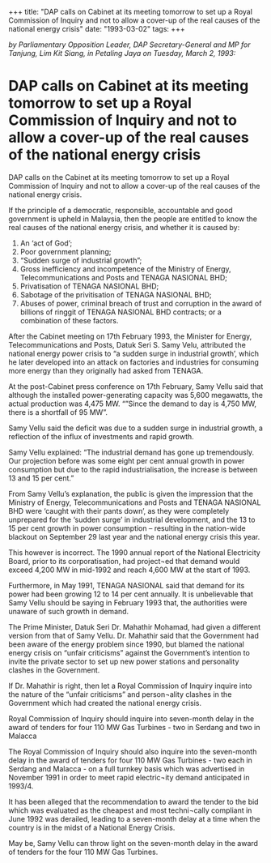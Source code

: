 +++ 
title: "DAP calls on Cabinet at its meeting tomorrow to set up a Royal Commission of Inquiry and not to allow a cover-up of the real causes of the national energy crisis"
date: "1993-03-02"
tags:
+++

_by Parliamentary Opposition Leader, DAP Secretary-General and MP for Tanjung, Lim Kit Siang, in Petaling Jaya on Tuesday, March 2, 1993:_

# DAP calls on Cabinet at its meeting tomorrow to set up a Royal Commission of Inquiry and not to allow a cover-up of the real causes of the national energy crisis

DAP calls on the Cabinet at its meeting tomorrow to set up a Royal Commission of Inquiry and not to allow a cover-up of the real causes of the national energy crisis.</u>

If the principle of a democratic, responsible, accountable and good government is upheld in Malaysia, then the people are entitled to know the real causes of the national energy crisis, and whether it is caused by:

1.	An ‘act of God’;
2.	Poor government planning;
3.	“Sudden surge of industrial growth”;
4.	Gross inefficiency and incompetence of the Ministry of Energy, Telecommunications and Posts and TENAGA NASIONAL BHD;
5.	Privatisation of TENAGA NASIONAL BHD;
6.	Sabotage of the privitisation of TENAGA NASIONAL BHD;
7.	Abuses of power, criminal breach of trust and corruption in the award of billions of ringgit of TENAGA NASIONAL BHD contracts; or a combination of these factors.

After the Cabinet meeting on 17th February 1993, the Minister for Energy, Telecommunications and Posts, Datuk Seri S. Samy Velu, attributed the national energy power crisis to “a sudden surge in industrial growth’, which he later developed into an attack on factories and industries for consuming more energy than they originally had asked from TENAGA.

At the post-Cabinet press conference on 17th February, Samy Vellu said that although the installed power-generating capacity was 5,600 megawatts, the actual production was 4,475 MW. “”Since the demand to day is 4,750 MW, there is a shortfall of 95 MW”.
 
Samy Vellu said the deficit was due to a sudden surge in industrial growth, a reflection of the influx of investments and rapid growth.

Samy Vellu explained: “The industrial demand has gone up tremendously. Our projection before was some eight per cent annual growth in power consumption but due to the rapid industrialisation, the increase is between 13 and 15 per cent.”

From Samy Vellu’s explanation, the public is given the impression that the Ministry of Energy, Telecommunications and Posts and TENAGA NASIONAL BHD were ‘caught with their pants down’, as they were completely unprepared for the ‘sudden surge’ in industrial development, and the 13 to 15 per cent growth in power consumption – resulting in the nation-wide blackout on September 29 last year and the national energy crisis this year.

This however is incorrect. The 1990 annual report of the National Electricity Board, prior to its corporatisation, had project¬ed that demand would exceed 4,200 MW in mid-1992 and reach 4,600 MW at the start of 1993.

Furthermore, in May 1991, TENAGA NASIONAL said that demand for its power had been growing 12 to 14 per cent annually. It is unbelievable that Samy Vellu should be saying in February 1993 that, the authorities were unaware of such growth in demand.

The Prime Minister, Datuk Seri Dr. Mahathir Mohamad, had given a different version from that of Samy Vellu. Dr. Mahathir said that the Government had been aware of the energy problem since 1990, but blamed the national energy crisis on “unfair criticisms” against the Government’s intention to invite the private sector to set up new power stations and personality clashes in the Government.

If Dr. Mahathir is right, then let a Royal Commission of Inquiry inquire into the nature of the “unfair criticisms” and person¬ality clashes in the Government which had created the national energy crisis.

Royal Commission of Inquiry should inquire into seven-month delay in the award of tenders for four 110 MW Gas Turbines - two in Serdang and two in Malacca

The Royal Commission of Inquiry should also inquire into the seven-month delay in the award of tenders for four 110 MW Gas Turbines - two each in Serdang and Malacca - on a full turnkey basis which was advertised in November 1991 in order to meet rapid electric¬ity demand anticipated in 1993/4.

It has been alleged that the recommendation to award the tender to the bid which was evaluated as the cheapest and most techni¬cally compliant in June 1992 was derailed, leading to a seven-month delay at a time when the country is in the midst of a National Energy Crisis.

May be, Samy Vellu can throw light on the seven-month delay in the award of tenders for the four 110 MW Gas Turbines.
 
